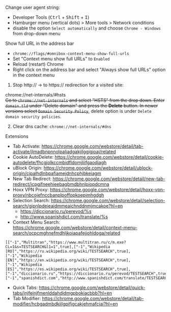 Change user agent string:
* Developer Tools (<kbd>Ctrl</kbd> + <kbd>Shift</kbd> + <kbd>I</kbd>)
* Hamburger menu (vertical dots) > More tools > Network conditions
* disable the option `Select automatically` and choose `Chrome - Windows` from drop-down menu

Show full URL in the address bar
* `chrome://flags/#omnibox-context-menu-show-full-urls`
* Set "Context menu show full URLs" to `Enabled`
* Reload (restart) Chrome
* Right click on the address bar and select "Always show full URLs" option in the context menu


1. Stop http:// -> to https:// redirection for a visited site:

chrome://net-internals/#hsts<br>
~~Go to `chrome://net-internals` and select "HSTS" from the drop down. Enter `domain.tld` under "Delete domain" and
press the **Delete** button. In newer versions select `Domain Security Policy`~~, delete option is under `Delete domain security policies`.

2. Clear dns cache: `chrome://net-internals/#dns`

Extensions
* Tab Activate: https://chrome.google.com/webstore/detail/tab-activate/jlmadbnpnnolpaljadgakjilggigioaj/related
* Cookie AutoDelete: https://chrome.google.com/webstore/detail/cookie-autodelete/fhcgjolkccmbidfldomjliifgaodjagh
* uBlock Origin: https://chrome.google.com/webstore/detail/ublock-origin/cjpalhdlnbpafiamejdnhcphjbkeiagm
* New Tab Redirect: https://chrome.google.com/webstore/detail/new-tab-redirect/icpgjfneehieebagbmdbhnlpiopdcmna
* Hoxx VPN Proxy: https://chrome.google.com/webstore/detail/hoxx-vpn-proxy/nbcojefnccbanplpoffopkoepjmhgdgh
* Selection Search: https://chrome.google.com/webstore/detail/selection-search/gipnlpdeieaidmmeaichnddnmjmcakoe?hl=en
    * https://diccionario.ru/perevod/%s
    * http://www.spanishdict.com/translate/%s
* Context Menu Search: https://chrome.google.com/webstore/detail/context-menu-search/ocpcmghnefmdhljkoiapafejjohldoga/related
```
[["-1","Multitran","https://www.multitran.ru/c/m.exe?CL=1&s=TESTSEARCH&l1=1",true],["-1","Wikipedia [RU]","https://ru.wikipedia.org/wiki/TESTSEARCH",true],["-1","Wikipedia [EN]","https://en.wikipedia.org/wiki/TESTSEARCH",true],["-1","Wikipedia [ES]","https://es.wikipedia.org/wiki/TESTSEARCH",true],["-1","diccionario.ru","https://diccionario.ru/perevod/TESTSEARCH",true],["-1","spanishdict.com","http://www.spanishdict.com/translate/TESTSEARCH",true]]
```
* Quick Tabs: https://chrome.google.com/webstore/detail/quick-tabs/jnjfeinjfmenlddahdjdmgpbokiacbbb?hl=en
* Tab Modifier: https://chrome.google.com/webstore/detail/tab-modifier/hcbgadmbdkiilgpifjgcakjehmafcjai?hl=en
